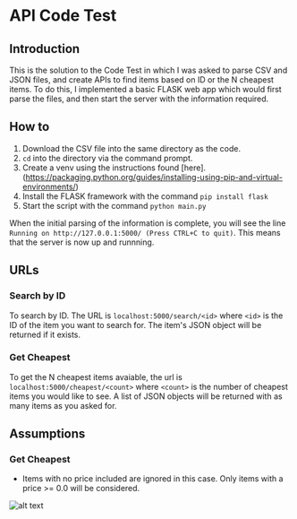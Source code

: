 # API Code Test

## Introduction

This is the solution to the Code Test in which I was asked to parse CSV and JSON files, and create APIs to find items based on ID or the N cheapest items. To do this, I implemented a basic FLASK web app which would first parse the files, and then start the server with the information required. 

## How to

1. Download the CSV file into the same directory as the code. 
2. `cd` into the directory via the command prompt.
3. Create a venv using the instructions found [here].(https://packaging.python.org/guides/installing-using-pip-and-virtual-environments/)
4. Install the FLASK framework with the command `pip install flask`
5. Start the script with the command `python main.py`

When the initial parsing of the information is complete, you will see the line `Running on http://127.0.0.1:5000/ (Press CTRL+C to quit)`. This means that the server is now up and runnning. 

## URLs

### Search by ID

To search by ID. The URL is `localhost:5000/search/<id>` where `<id>` is the ID of the item you want to search for. The item's JSON object will be returned if it exists. 

### Get Cheapest

To get the N cheapest items avaiable, the url is `localhost:5000/cheapest/<count>` where `<count>` is the number of cheapest items you would like to see. A list of JSON objects will be returned with as many items as you asked for. 


## Assumptions

### Get Cheapest

- Items with no price included are ignored in this case. Only items with a price >= 0.0 will be considered. 

![alt text](https://media.giphy.com/media/WmiUymPgVIBvUgJePZ/giphy.gif)
